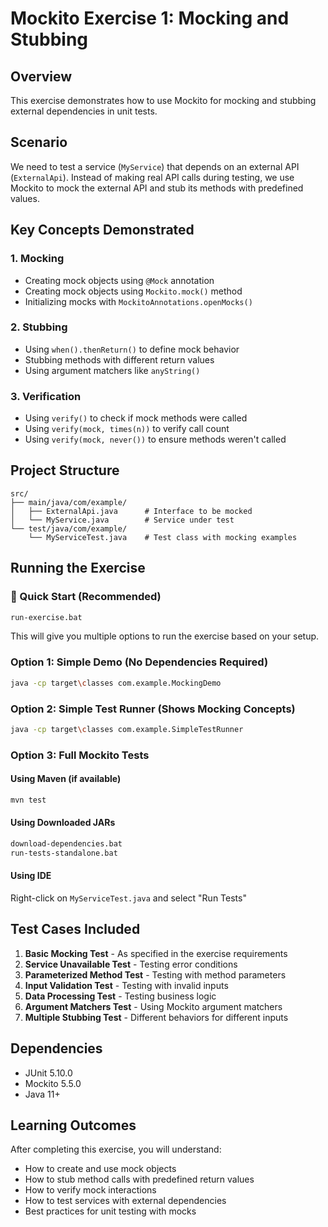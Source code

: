 # Mockito Exercise 1: Mocking and Stubbing

## Overview

This exercise demonstrates how to use Mockito for mocking and stubbing external dependencies in unit tests.

## Scenario

We need to test a service (`MyService`) that depends on an external API (`ExternalApi`). Instead of making real API calls during testing, we use Mockito to mock the external API and stub its methods with predefined values.

## Key Concepts Demonstrated

### 1. Mocking

- Creating mock objects using `@Mock` annotation
- Creating mock objects using `Mockito.mock()` method
- Initializing mocks with `MockitoAnnotations.openMocks()`

### 2. Stubbing

- Using `when().thenReturn()` to define mock behavior
- Stubbing methods with different return values
- Using argument matchers like `anyString()`

### 3. Verification

- Using `verify()` to check if mock methods were called
- Using `verify(mock, times(n))` to verify call count
- Using `verify(mock, never())` to ensure methods weren't called

## Project Structure

```
src/
├── main/java/com/example/
│   ├── ExternalApi.java      # Interface to be mocked
│   └── MyService.java        # Service under test
└── test/java/com/example/
    └── MyServiceTest.java    # Test class with mocking examples
```

## Running the Exercise

### 🚀 Quick Start (Recommended)

```bash
run-exercise.bat
```

This will give you multiple options to run the exercise based on your setup.

### Option 1: Simple Demo (No Dependencies Required)

```bash
java -cp target\classes com.example.MockingDemo
```

### Option 2: Simple Test Runner (Shows Mocking Concepts)

```bash
java -cp target\classes com.example.SimpleTestRunner
```

### Option 3: Full Mockito Tests

#### Using Maven (if available)

```bash
mvn test
```

#### Using Downloaded JARs

```bash
download-dependencies.bat
run-tests-standalone.bat
```

#### Using IDE

Right-click on `MyServiceTest.java` and select "Run Tests"

## Test Cases Included

1. **Basic Mocking Test** - As specified in the exercise requirements
2. **Service Unavailable Test** - Testing error conditions
3. **Parameterized Method Test** - Testing with method parameters
4. **Input Validation Test** - Testing with invalid inputs
5. **Data Processing Test** - Testing business logic
6. **Argument Matchers Test** - Using Mockito argument matchers
7. **Multiple Stubbing Test** - Different behaviors for different inputs

## Dependencies

- JUnit 5.10.0
- Mockito 5.5.0
- Java 11+

## Learning Outcomes

After completing this exercise, you will understand:

- How to create and use mock objects
- How to stub method calls with predefined return values
- How to verify mock interactions
- How to test services with external dependencies
- Best practices for unit testing with mocks
